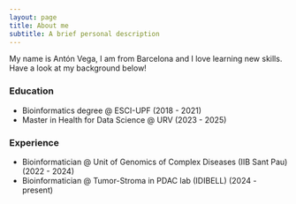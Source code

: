 ```yaml
---
layout: page
title: About me
subtitle: A brief personal description
---
```


My name is Antón Vega, I am from Barcelona and I love learning new skills. Have a look at my background below!

### Education

- Bioinformatics degree @ ESCI-UPF (2018 - 2021)
- Master in Health for Data Science @ URV (2023 - 2025)

### Experience
- Bioinformatician @ Unit of Genomics of Complex Diseases (IIB Sant Pau)(2022 - 2024)
- Bioinformatician @ Tumor-Stroma in PDAC lab (IDIBELL) (2024 - present)
